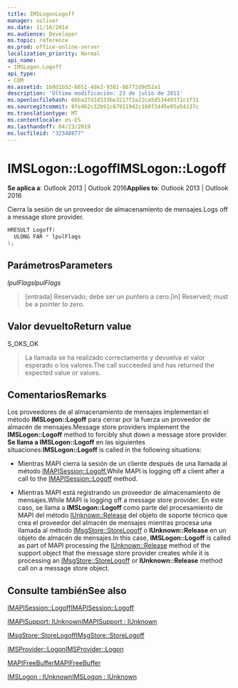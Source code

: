 ```yaml
---
title: IMSLogonLogoff
manager: soliver
ms.date: 11/16/2014
ms.audience: Developer
ms.topic: reference
ms.prod: office-online-server
localization_priority: Normal
api_name:
- IMSLogon.Logoff
api_type:
- COM
ms.assetid: 1b0d1b52-6651-4de3-9381-86772d9d52a1
description: 'Última modificación: 23 de julio de 2011'
ms.openlocfilehash: 66ba27d1d333be3217f2a22ca5d53449372c1f31
ms.sourcegitcommit: 8fe462c32b91c87911942c188f3445e85a54137c
ms.translationtype: MT
ms.contentlocale: es-ES
ms.lasthandoff: 04/23/2019
ms.locfileid: "32348877"
---
```

# <a name="imslogonlogoff"></a><span data-ttu-id="94d26-103">IMSLogon::Logoff</span><span class="sxs-lookup"><span data-stu-id="94d26-103">IMSLogon::Logoff</span></span>

  
  
<span data-ttu-id="94d26-104">**Se aplica a**: Outlook 2013 | Outlook 2016</span><span class="sxs-lookup"><span data-stu-id="94d26-104">**Applies to**: Outlook 2013 | Outlook 2016</span></span> 
  
<span data-ttu-id="94d26-105">Cierra la sesión de un proveedor de almacenamiento de mensajes.</span><span class="sxs-lookup"><span data-stu-id="94d26-105">Logs off a message store provider.</span></span> 
  
```cpp
HRESULT Logoff(
  ULONG FAR * lpulFlags
);
```

## <a name="parameters"></a><span data-ttu-id="94d26-106">Parámetros</span><span class="sxs-lookup"><span data-stu-id="94d26-106">Parameters</span></span>

 <span data-ttu-id="94d26-107">_lpulFlags_</span><span class="sxs-lookup"><span data-stu-id="94d26-107">_lpulFlags_</span></span>
  
> <span data-ttu-id="94d26-108">[entrada] Reservado; debe ser un puntero a cero.</span><span class="sxs-lookup"><span data-stu-id="94d26-108">[in] Reserved; must be a pointer to zero.</span></span>
    
## <a name="return-value"></a><span data-ttu-id="94d26-109">Valor devuelto</span><span class="sxs-lookup"><span data-stu-id="94d26-109">Return value</span></span>

<span data-ttu-id="94d26-110">S_OK</span><span class="sxs-lookup"><span data-stu-id="94d26-110">S_OK</span></span> 
  
> <span data-ttu-id="94d26-111">La llamada se ha realizado correctamente y devuelva el valor esperado o los valores.</span><span class="sxs-lookup"><span data-stu-id="94d26-111">The call succeeded and has returned the expected value or values.</span></span>
    
## <a name="remarks"></a><span data-ttu-id="94d26-112">Comentarios</span><span class="sxs-lookup"><span data-stu-id="94d26-112">Remarks</span></span>

<span data-ttu-id="94d26-113">Los proveedores de al almacenamiento de mensajes implementan el método **IMSLogon::Logoff** para cerrar por la fuerza un proveedor de almacén de mensajes.</span><span class="sxs-lookup"><span data-stu-id="94d26-113">Message store providers implement the **IMSLogon::Logoff** method to forcibly shut down a message store provider.</span></span> <span data-ttu-id="94d26-114">**Se llama a IMSLogon::Logoff** en las siguientes situaciones:</span><span class="sxs-lookup"><span data-stu-id="94d26-114">**IMSLogon::Logoff** is called in the following situations:</span></span> 
  
- <span data-ttu-id="94d26-115">Mientras MAPI cierra la sesión de un cliente después de una llamada al método [IMAPISession::Logoff.](imapisession-logoff.md)</span><span class="sxs-lookup"><span data-stu-id="94d26-115">While MAPI is logging off a client after a call to the [IMAPISession::Logoff](imapisession-logoff.md) method.</span></span> 
    
- <span data-ttu-id="94d26-116">Mientras MAPI está registrando un proveedor de almacenamiento de mensajes.</span><span class="sxs-lookup"><span data-stu-id="94d26-116">While MAPI is logging off a message store provider.</span></span> <span data-ttu-id="94d26-117">En este caso, se llama a **IMSLogon::Logoff** como parte del procesamiento de MAPI del método [IUnknown::Release](https://msdn.microsoft.com/library/ms682317%28v=VS.85%29.aspx) del objeto de soporte técnico que crea el proveedor del almacén de mensajes mientras procesa una llamada al método [IMsgStore::StoreLogoff](imsgstore-storelogoff.md) o **IUnknown::Release** en un objeto de almacén de mensajes.</span><span class="sxs-lookup"><span data-stu-id="94d26-117">In this case, **IMSLogon::Logoff** is called as part of MAPI processing the [IUnknown::Release](https://msdn.microsoft.com/library/ms682317%28v=VS.85%29.aspx) method of the support object that the message store provider creates while it is processing an [IMsgStore::StoreLogoff](imsgstore-storelogoff.md) or **IUnknown::Release** method call on a message store object.</span></span> 
    
## <a name="see-also"></a><span data-ttu-id="94d26-118">Consulte también</span><span class="sxs-lookup"><span data-stu-id="94d26-118">See also</span></span>



[<span data-ttu-id="94d26-119">IMAPISession::Logoff</span><span class="sxs-lookup"><span data-stu-id="94d26-119">IMAPISession::Logoff</span></span>](imapisession-logoff.md)
  
[<span data-ttu-id="94d26-120">IMAPISupport: IUnknown</span><span class="sxs-lookup"><span data-stu-id="94d26-120">IMAPISupport : IUnknown</span></span>](imapisupportiunknown.md)
  
[<span data-ttu-id="94d26-121">IMsgStore::StoreLogoff</span><span class="sxs-lookup"><span data-stu-id="94d26-121">IMsgStore::StoreLogoff</span></span>](imsgstore-storelogoff.md)
  
[<span data-ttu-id="94d26-122">IMSProvider::Logon</span><span class="sxs-lookup"><span data-stu-id="94d26-122">IMSProvider::Logon</span></span>](imsprovider-logon.md)
  
[<span data-ttu-id="94d26-123">MAPIFreeBuffer</span><span class="sxs-lookup"><span data-stu-id="94d26-123">MAPIFreeBuffer</span></span>](mapifreebuffer.md)
  
[<span data-ttu-id="94d26-124">IMSLogon : IUnknown</span><span class="sxs-lookup"><span data-stu-id="94d26-124">IMSLogon : IUnknown</span></span>](imslogoniunknown.md)

